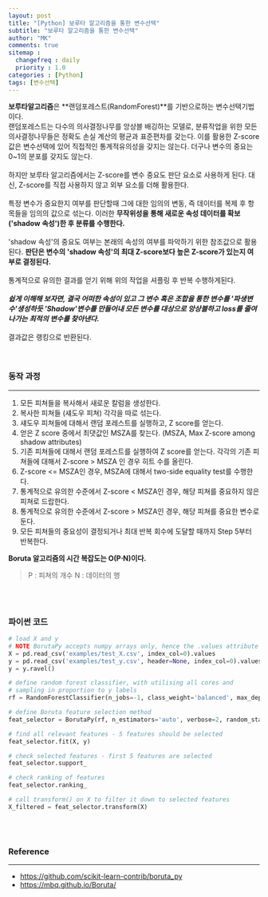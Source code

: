 ```yaml
---
layout: post
title: "[Python] 보루타 알고리즘을 통한 변수선택"
subtitle: "보루타 알고리즘을 통한 변수선택"
author: "MK"
comments: true
sitemap :
  changefreq : daily
  priority : 1.0
categories : [Python]
tags: [변수선택]
---
```



**보루타알고리즘**은 **랜덤포레스트(RandomForest)**를 기반으로하는 변수선택기법이다.<br>
랜덤포레스트는 다수의 의사결정나무를 앙상블 배깅하는 모델로, 분류작업을 위한 모든 의사결정나무들은 정확도 손실 계산의 평균과 표준편차를 갖는다. 이를 활용한 Z-score값은 변수선택에 있어 직접적인 통계적유의성을 갖지는 않는다. 더구나 변수의 중요는 0~1의 분포를 갖지도 않는다.
<br><br>
하지만 보루타 알고리즘에서는 Z-score를 변수 중요도 판단 요소로 사용하게 된다. 대신, Z-score를 직접 사용하지 않고 외부 요소를 더해 활용한다.
<br><br>
특정 변수가 중요한지 여부를 판단할때 그에 대한 임의의 변동, 즉 데이터를 복제 후 항목들을 임의의 값으로 섞는다.
이러한 **무작위성을 통해 새로운 속성 데이터를 확보('shadow 속성')한 후 분류를 수행한다.**
<br><br>
'shadow 속성'의 중요도 여부는 본래의 속성의 여부를 파악하기 위한 참조값으로 활용된다. **판단은 변수의 'shadow 속성'의 최대 Z-score보다 높은 Z-score가 있는지 여부로 결정된다.**
<br><br>
통계적으로 유의한 결과를 얻기 위해 위의 작업을 셔플링 후 반복 수행하게된다.
<br><br>
**_쉽게 이해해 보자면, 결국 어떠한 속성이 있고 그 변수 혹은 조합을 통한 변수를 '파생변수'생성하듯 'Shadow'변수를 만들어내 모든 변수를 대상으로 앙상블하고 loss를 줄여나가는 최적의 변수를 찾아낸다._**
<br><br>
결과값은 랭킹으로 반환된다.
<br><br><br>

### 동작 과정
---

1. 모든 피쳐들을 복사해서 새로운 칼럼을 생성한다.
2. 복사한 피쳐들 (섀도우 피쳐) 각각을 따로 섞는다.
3. 섀도우 피쳐들에 대해서 랜덤 포레스트를 실행하고, Z score를 얻는다.
4. 얻은 Z score 중에서 최댓값인 MSZA를 찾는다. (MSZA, Max Z-score among shadow attributes)
6. 기존 피쳐들에 대해서 랜덤 포레스트를 실행하여 Z score를 얻는다.
각각의 기존 피쳐들에 대해서 Z-score > MSZA 인 경우 히트 수를 올린다.
7. Z-score <= MSZA인 경우, MSZA에 대해서 two-side equality test를 수행한다.
8. 통계적으로 유의한 수준에서 Z-score < MSZA인 경우, 해당 피쳐를 중요하지 않은 피쳐로 드랍한다.
9. 통계적으로 유의한 수준에서 Z-score > MSZA인 경우, 해당 피쳐를 중요한 변수로 둔다.
10. 모든 피쳐들의 중요성이 결정되거나 최대 반복 회수에 도달할 때까지 Step 5부터 반복한다.

**Boruta 알고리즘의 시간 복잡도는 O(P⋅N)이다.**
>P : 피쳐의 개수
>N : 데이터의 행


<br><br>
### 파이썬 코드
```python
# load X and y
# NOTE BorutaPy accepts numpy arrays only, hence the .values attribute
X = pd.read_csv('examples/test_X.csv', index_col=0).values
y = pd.read_csv('examples/test_y.csv', header=None, index_col=0).values
y = y.ravel()

# define random forest classifier, with utilising all cores and
# sampling in proportion to y labels
rf = RandomForestClassifier(n_jobs=-1, class_weight='balanced', max_depth=5)

# define Boruta feature selection method
feat_selector = BorutaPy(rf, n_estimators='auto', verbose=2, random_state=1)

# find all relevant features - 5 features should be selected
feat_selector.fit(X, y)

# check selected features - first 5 features are selected
feat_selector.support_

# check ranking of features
feat_selector.ranking_

# call transform() on X to filter it down to selected features
X_filtered = feat_selector.transform(X)
```

<br><br>
### **Reference**
---
- <https://github.com/scikit-learn-contrib/boruta_py>
- <https://mbq.github.io/Boruta/>
<br>
